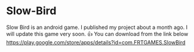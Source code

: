 # Slow-Bird
Slow Bird is an android game. 
I published my project about a month ago.
I will update this game very soon. 👍 
You can download from the link below 
https://play.google.com/store/apps/details?id=com.FRTGAMES.SlowBird
